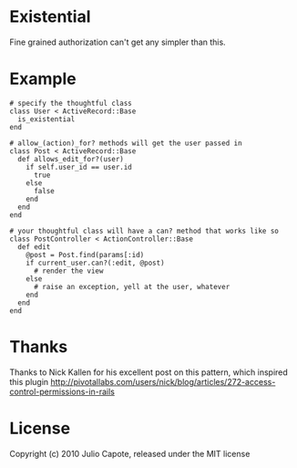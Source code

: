 # Existential
Fine grained authorization can't get any simpler than this.

# Example
    # specify the thoughtful class
    class User < ActiveRecord::Base
      is_existential
    end

    # allow_(action)_for? methods will get the user passed in
    class Post < ActiveRecord::Base
      def allows_edit_for?(user)
        if self.user_id == user.id
          true
        else
          false
        end
      end
    end

    # your thoughtful class will have a can? method that works like so
    class PostController < ActionController::Base
      def edit
        @post = Post.find(params[:id)
       	if current_user.can?(:edit, @post)
          # render the view          
        else
          # raise an exception, yell at the user, whatever
        end
      end
    end    

# Thanks

Thanks to Nick Kallen for his excellent post on this pattern, which inspired this plugin
http://pivotallabs.com/users/nick/blog/articles/272-access-control-permissions-in-rails


# License

Copyright (c) 2010 Julio Capote, released under the MIT license
